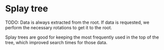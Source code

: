 
# Splay tree

TODO: Data is always extracted from the root. If data is requested, we perform the necessary rotations to get it to the root.

Splay trees are good for keeping the most frequently used in the top of the tree, which improved search times for those data.
